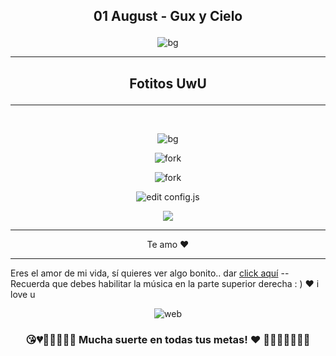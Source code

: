 ## <p align="center"> 01 August - Gux y Cielo </p>
<p align="center"> <img src="/imagesGithub/Love_01.png" alt="bg" /> </p>

<hr>

## <p align="center"> Fotitos UwU </p>

<hr>
</br>
<p align="center"> <img src="/imagesGithub/Love_02.jpeg" alt="bg" /> </p>

<p align="center"> <img src="/imagesGithub/Love_03.jpeg" alt="fork" /> </p>

<p align="center"> <img src="/imagesGithub/Love_04.jpeg" alt="fork" /> </p>

<p align="center"> <img src="/imagesGithub/Love_05.jpeg" alt="edit config.js" /> </p>

<p align="center"> <img src="/imagesGithub/Love_06.jpeg"  /> </p>

<hr>
<p align="center"> Te amo ♥ </p>
<hr>

Eres el amor de mi vida, sí quieres ver algo bonito.. dar [click aquí](https://nestor36.github.io/)
-- Recuerda que debes habilitar la música en la parte superior derecha : ) ♥ i love u
<p align="center"> <img src="/img/logi.gif" alt="web" /> </p>

### <p align="center">😘💔💙💓💝💟💑 Mucha suerte en todas tus metas! ♥ 💚💗💘💖💞💋👄</p>
